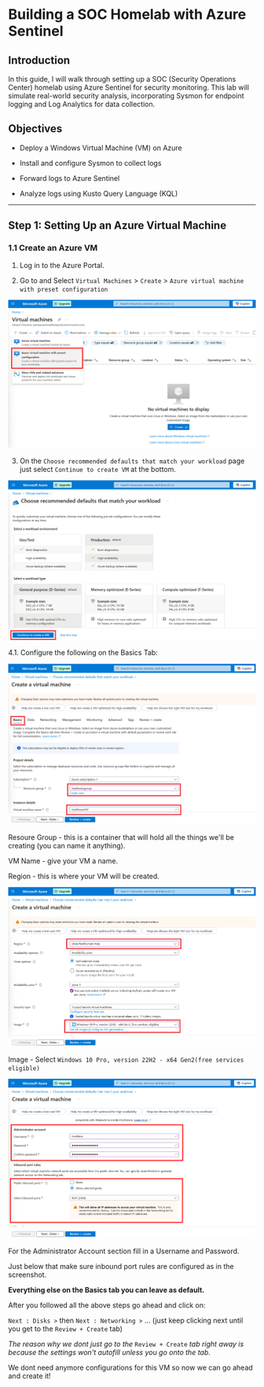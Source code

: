 # Building a SOC Homelab with Azure Sentinel

## Introduction

In this guide, I will walk through setting up a SOC (Security Operations Center) homelab using Azure Sentinel for security monitoring. This lab will simulate real-world security analysis, incorporating Sysmon for endpoint logging and Log Analytics for data collection.

## Objectives

*  Deploy a Windows Virtual Machine (VM) on Azure

*  Install and configure Sysmon to collect logs

*  Forward logs to Azure Sentinel

*  Analyze logs using Kusto Query Language (KQL)

---------------------------------------------------------------------

## Step 1: Setting Up an Azure Virtual Machine

### 1.1 Create an Azure VM

1. Log in to the Azure Portal.

2. Go to and Select `Virtual Machines` > `Create` > `Azure virtual machine with preset configuration`

![AzureVM_preset_config](screenshots/AzureVM_preset_config.jpg)

3. On the `Choose recommended defaults that match your workload` page just select `Continue to create VM` at the bottom.

![AzureVM_contunue_to_create_VM](screenshots/AzureVM_contunue_to_create_VM.jpg)

4.1. Configure the following on the Basics Tab:

![AzureVM_basictab1](screenshots/AzureVM_basictab1.png)

Resoure Group - this is a container that will hold all the things we'll be creating (you can name it anything).

VM Name - give your VM a name.

Region - this is where your VM will be created.

![AzureVM_basictab1_5](screenshots/AzureVM_basictab1_5.png)

Image - Select `Windows 10 Pro, version 22H2 - x64 Gen2(free services eligible)`

![AzureVM_basictab2](screenshots/AzureVM_basictab2.jpg)

For the Administrator Account section fill in a Username and Password.

Just below that make sure inbound port rules are configured as in the screenshot.

**Everything else on the Basics tab you can leave as default.**

After you followed all the above steps go ahead and click on:

`Next : Disks >` then `Next : Networking >` ... (just keep clicking next until you get to the `Review + Create` tab)

_The reason why we dont just go to the_ `Review + Create` _tab right away is because the settings won't autofill unless you go onto the tab_.

We dont need anymore configurations for this VM so now we can go ahead and create it!


